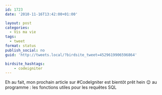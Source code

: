 ```yaml
---
id: 1723
date: '2010-11-16T13:42:00+01:00'

layout: post
categories:
  - Vis ma vie
tags:
  - tweet
format: status
publish_social: no
guid: 'http://tweets.local/?birdsite_tweet=4529619906596864'

birdsite_hashtags:
    - codeigniter
---
```


Eh au fait, mon prochain article sur #CodeIgniter est bientôt prêt hein 😉 au programme : les fonctions utiles pour les requêtes SQL